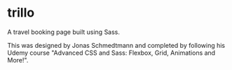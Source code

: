 # trillo

A travel booking page built using Sass.

This was designed by Jonas Schmedtmann and completed by following his Udemy course "Advanced CSS and Sass: Flexbox, Grid, Animations and More!".
